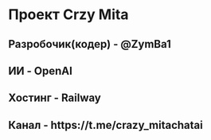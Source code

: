 <h1>Проект Crzy Mita</h1>
<h2>Разробочик(кодер) - @ZymBa1</h2>
<h2>ИИ - OpenAI</h2>
<h2>Хостинг - Railway</h2>
<h2>Канал - https://t.me/crazy_mitachatai</h2>
